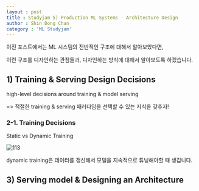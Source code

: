 ```yaml
---
layout : post
title : Studyjam 5) Production ML Systems - Architecture Design
author : Shin Dong Chan
category : 'ML Studyjam'
---
```


이전 포스트에서는 ML 시스템의 전반적인 구조에 대해서 알아보았다면,

이런 구조를 디자인하는 관점들과, 디자인하는 방식에 대해서 알아보도록 하겠습니다.

## 1) Training & Serving Design Decisions

high-level decisions around training & model serving

=> 적절한 training & serving 패러다임을 선택할 수 있는 지식을 갖추자!

### 2-1. Training Decisions

Static vs Dynamic Training

![113](https://user-images.githubusercontent.com/37765338/60166191-a463b100-983b-11e9-8978-53b98086dd94.png)

dynamic training은 데이터를 갱신해서 모델을 지속적으로 튜닝해야할 때 생깁니다.





## 3) Serving model & Designing an Architecture 
